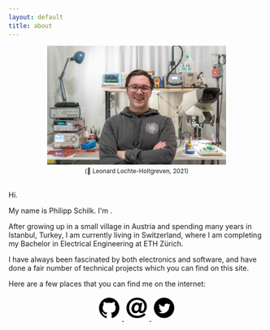 ```yaml
---
layout: default
title: about
---
```


<center>
    <a href="/assets/img/about.jpeg">
        <img src="/assets/img/about.jpeg" width="70%">
    </a> <br>
    <small> (📸 Leonard Lochte-Holtgreven, 2021) </small>
</center>
<br>

Hi.

My name is Philipp Schilk. I'm <script src="/assets/js/dob.js"></script>.

After growing up in a small village in Austria and spending many years in Istanbul, Turkey, I am currently
living in Switzerland, where I am completing my Bachelor in Electrical Engineering 
at ETH Zürich.

I have always been fascinated by both electronics and software, and have done a fair number of technical projects
which you can find on this site.

Here are a few places that you can find me on the internet:

<center>
    <a href="https://github.com/TheSchilk"> <img style="padding: 5px" src="assets/icon/icon_github.svg" width="40px"> </a>
    <a href="&#109;&#097;&#105;&#108;&#116;&#111;:&#115;&#099;&#104;&#105;&#108;&#107;&#046;&#112;&#104;&#105;&#108;&#105;&#112;&#112;&#064;&#103;&#109;&#097;&#105;&#108;&#046;&#099;&#111;&#109;"> <img style="padding: 5px" src="assets/icon/icon_email.svg" width="40px"> </a>
    <a href="https://twitter.com/theschilk"> <img style="padding: 5px" src="assets/icon/icon_twitter.svg" width="40px"> </a>
</center>

